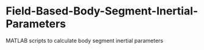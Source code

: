 # Field-Based-Body-Segment-Inertial-Parameters
MATLAB scripts to calculate body segment inertial parameters
